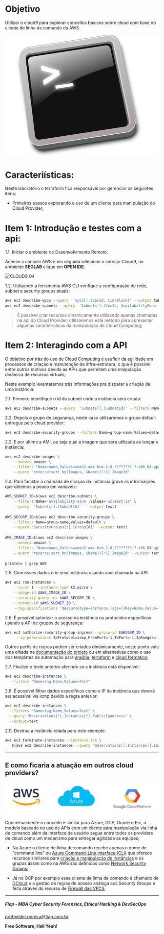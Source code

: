 # Objetivo

Utilizar o cloud9 para explorar conceitos basicos sobre cloud com base no cliente de linha de comando da AWS

![BASH](images/bash-148836_640.png)

# Caracteriísticas:

Neste laboratório o terraform fica responsável por gerenciar os seguintes itens:

- Primeiros passos explorando o uso de um cliente para manipulação do Cloud Provider;

# Item 1: Introdução e testes com a api:

1.1. Iniciar o ambiente de Desenvolvimento Remoto:

Aceese a console AWS e em seguida selecione o serviço Cloud9, no ambiente **SEGLAB** clique em **OPEN IDE**:

![CLOUD9_04](https://github.com/fiapsecdevops/mba_devsecops/blob/main/cloud9/images/CLOUD9_04.PNG)

1.2. Utilizando a ferramenta AWS CLI verifique a configuração de rede, subnet e security groups atuais:

```sh
aws ec2 describe-vpcs --query  'Vpcs[].[VpcId, CidrBlock]' --output table
aws ec2 describe-subnets --query  'Subnets[].[VpcId, AvailabilityZone, CidrBlock]' --output table
```

> É possível criar recursos dinamicamente utilizando apenas chamadas na api do Cloud Provider, utilizaremos este método para apresentar algumas características da manipulação de Cloud Computing;

# Item 2: Interagindo com a API

O objetivo por trás do uso de Cloud Computing é usufluir da agilidade em processos de criação e manutenção de infra-estrutura, o que é possível entre outros motivos devido as APIs que permitem uma mnipulação dinâmica de recursos virtuais;

Neste exemplo levantaremos três informações pra disparar a criação de uma instância:

2.1. Primeiro identifique o id da subnet onde a instância será criada:

```sh
aws ec2 describe-subnets --query  'Subnets[].[SubnetId]' --filters Name='availability-zone',Values='us-east-1a'
```

2.2. Depois o grupo de segurança, neste caso utilizaremos o grupo default entregue pelo cloud provider:

```sh
aws ec2 describe-security-groups --filters Name=group-name,Values=default --query "SecurityGroups[*].[GroupId]"
```

2.3. E por último a AMI, ou seja qual a imagem que será utilizada ao lançar a instância:

```sh
aws ec2 describe-images \
    --owners amazon \
    --filters "Name=name,Values=amzn2-ami-hvm-2.0.????????.?-x86_64-gp2" "Name=state,Values=available" \
    --query "reverse(sort_by(Images, &Name))[:1].ImageId"
```

2.4. Para facilitar a chamada de criação da instância grave as informações que obtemos a pouco em variaveis:

```sh
AWS_SUBNET_ID=$(aws ec2 describe-subnets \
    --filters Name='availability-zone',Values='us-east-1a' \
    --query  'Subnets[].[SubnetId]'  --output text)

AWS_SECGRP_ID=$(aws ec2 describe-security-groups \
    --filters Name=group-name,Values=default \
    --query "SecurityGroups[*].[GroupId]" --output text)

AWS_IMAGE_ID=$(aws ec2 describe-images \
    --owners amazon \
    --filters "Name=name,Values=amzn2-ami-hvm-2.0.????????.?-x86_64-gp2" "Name=state,Values=available" \
    --query "reverse(sort_by(Images, &Name))[:1].ImageId" --output text)
    
printenv | grep AWS
```

2.5. Com esses dados crie uma instância usando uma chamada na API:

```sh
aws ec2 run-instances \
    --count 1 --instance-type t2.micro \
    --image-id $AWS_IMAGE_ID \
    --security-group-ids $AWS_SECGRP_ID \
    --subnet-id $AWS_SUBNET_ID \
    --tag-specifications 'ResourceType=instance,Tags=[{Key=Name,Value=Test}]'
```

2.6. É possível autorizar o acesso na instância ou protocolos específicos usando a API de grupos de segurança:

```sh
aws ec2 authorize-security-group-ingress --group-id $SECGRP_ID \
     --ip-permissions IpProtocol=icmp,FromPort=-1,ToPort=-1,IpRanges='[{CidrIp=0.0.0.0/0}]'
```

Outros perfis de regras podem ser criados dinâmicamente, neste ponto vale uma olhada na [documentação do projeto](https://docs.aws.amazon.com/cli/latest/reference/ec2/authorize-security-group-ingress.html) ou em alternativas como o uso dos templates de automação para [ansible](https://docs.ansible.com/ansible/latest/collections/amazon/aws/ec2_group_module.html), [terraform](https://registry.terraform.io/modules/terraform-aws-modules/security-group/aws/1.0.0) e [cloud formation](https://docs.aws.amazon.com/AWSCloudFormation/latest/UserGuide/aws-properties-ec2-security-group.html);

2.7. Finalize o teste anterior aferindo se a instância está disponível:

```sh
aws ec2 describe-instances \
  --filters "Name=tag:Name,Values=Test"
```

2.8. É possível filtrar dados especificos como o IP da instância que deverá ser acessível via icmp devido a regra anterior;
```sh
aws ec2 describe-instances \
  --filters "Name=tag:Name,Values=Test" \
  --query "Reservations[*].Instances[*].PublicIpAddress" \
  --output=text
```

2.9. Destrua a instância criada para este exemplo:

```sh
aws ec2 terminate-instances --instance-ids \
   $(aws ec2 describe-instances --query 'Reservations[].Instances[].InstanceId' --filters "Name=tag:Name,Values=Test" --output text)
```
---

## E como ficaria a atuação em outros cloud providers?

![CLI_01](images/CLI_01.PNG)

Conceitualmente o conceito é similar para Azure, GCP, Oracle e Etc, o modelo baseado no uso de APIs com um cliente para manipulação via linha de comando além da interface de usuário segue entre todos os providers de cloud como um mecanismo para entregar agilidade as equipes;

- Na Azure o cliente de linha de comando recebe apenas o nome de "command line" ou [Azure Command-Line Interface (CLI)](https://docs.microsoft.com/en-us/cli/azure/) que oferece recursos similares para [criação e manipulação de instâncias](https://docs.microsoft.com/pt-br/azure/virtual-network/quick-create-cli) e os grupos assim como na AWS são definidos como [Network Security Groups](https://docs.microsoft.com/pt-br/azure/virtual-network/network-security-groups-overview);

- Já no GCP por exemplo esse cliente de linha de comando é chamado de [GCloud](https://cloud.google.com/sdk/gcloud/reference) e a gestão de regras de acesso análoga aos Security Groups é feita através do recurso de [Firewall das VPCS](https://cloud.google.com/vpc/docs/using-firewalls#gcloud);

---

##### Fiap - MBA Cyber Security Forensics, Ethical Hacking & DevSecOps
profhelder.pereira@fiap.com.br

**Free Software, Hell Yeah!**
